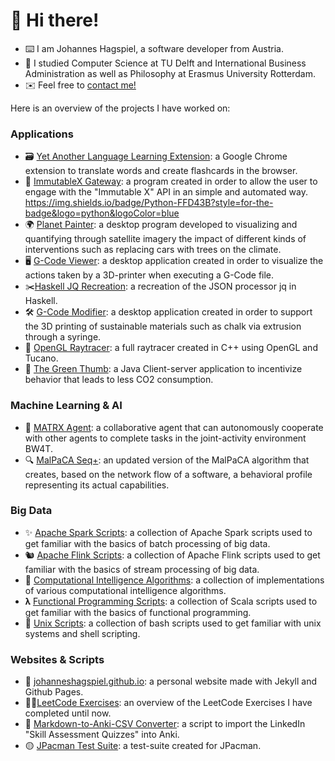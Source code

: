 # 👋  Hi there!

- ⌨️ I am Johannes Hagspiel, a software developer from Austria. 
- 📖 I studied Computer Science at TU Delft and International Business Administration as well as Philosophy at Erasmus University Rotterdam.
- ✉️ Feel free to [contact me!](https://johanneshagspiel.com/contact)

Here is an overview of the projects I have worked on:

### Applications
- 🗃️ [Yet Another Language Learning Extension](https://github.com/johanneshagspiel/yet-another-language-learning-extension):  a Google Chrome extension to translate words and create flashcards in the browser.
- 🛒 [ImmutableX Gateway](https://github.com/johanneshagspiel/immutablex-gateway): a program created in order to allow the user to engage with the "Immutable X" API in an simple and automated way. https://img.shields.io/badge/Python-FFD43B?style=for-the-badge&logo=python&logoColor=blue
- 🌍 [Planet Painter](https://github.com/johanneshagspiel/planet-painter): a desktop program developed to visualizing and quantifying through satellite imagery the impact of different kinds of interventions such as replacing cars with trees on the climate.
- 🖥️ [G-Code Viewer](https://github.com/johanneshagspiel/gcode-viewer): a desktop application created in order to visualize the actions taken by a 3D-printer when executing a G-Code file.
- ✂️[Haskell JQ Recreation](https://github.com/johanneshagspiel/haskell-jq-recreation): a recreation of the JSON processor jq in Haskell.
- 🛠️ [G-Code Modifier](https://github.com/johanneshagspiel/gcode-modifier): a desktop application created in order to support the 3D printing of sustainable materials such as chalk via extrusion through a syringe.
- 🦜 [OpenGL Raytracer](https://github.com/johanneshagspiel/opengl-raytracer): a full raytracer created in C++ using OpenGL and Tucano.
- 🍏 [The Green Thumb](https://github.com/johanneshagspiel/the-green-thumb): a Java Client-server application to incentivize behavior that leads to less CO2 consumption.

### Machine Learning & AI

- 🤖 [MATRX Agent](https://github.com/johanneshagspiel/matrx-agent): a collaborative agent that can autonomously cooperate with other agents to complete tasks in the joint-activity environment BW4T.
- 🔍 [MalPaCA Seq+](https://github.com/johanneshagspiel/malpaca-seq): an updated version of the MalPaCA algorithm that creates, based on the network flow of a software, a behavioral profile representing its actual capabilities.

### Big Data

- ✨ [Apache Spark Scripts](https://github.com/johanneshagspiel/apache-spark-scripts): a collection of Apache Spark scripts used to get familiar with the basics of batch processing of big data.
- 🐿️ [Apache Flink Scripts](https://github.com/johanneshagspiel/apache-flink-scripts): a collection of Apache Flink scripts used to get familiar with the basics of stream processing of big data.
- 🧠 [Computational Intelligence Algorithms](https://github.com/johanneshagspiel/computational-intelligence-algorithms): a collection of implementations of various computational intelligence algorithms.
-  𝛌 [Functional Programming Scripts](https://github.com/johanneshagspiel/functional-programming-scripts): a collection of Scala scripts used to get familiar with the basics of functional programming.
- 📜 [Unix Scripts](https://github.com/johanneshagspiel/unix-scripts): a collection of bash scripts used to get familiar with unix systems and shell scripting.

### Websites & Scripts

- 🔱 [johanneshagspiel.github.io](https://github.com/johanneshagspiel/johanneshagspiel.github.io): a personal website made with Jekyll and Github Pages.
- 🏋️‍♂️[LeetCode Exercises](https://github.com/johanneshagspiel/leetcode-exercises): an overview of the LeetCode Exercises I have completed until now.
- 💱 [Markdown-to-Anki-CSV Converter](https://github.com/johanneshagspiel/markdown-to-anki-csv-converter): a script to import the LinkedIn "Skill Assessment Quizzes" into Anki.
- 🟡 [JPacman Test Suite](https://github.com/johanneshagspiel/jpacman-test-suite): a test-suite created for JPacman.
